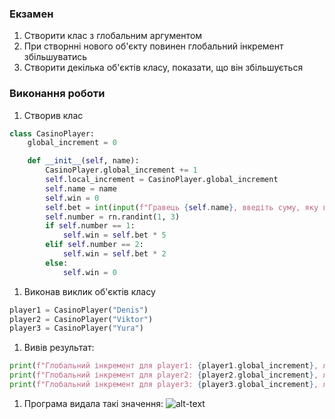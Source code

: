 ### Екзамен

1. Створити клас з глобальним аргументом
1. При створнні нового об'єкту повинен глобальний інкремент збільшуватись
1. Створити декілька об'єктів класу, показати, що він збільшується

### Виконання роботи
1. Створив клас

```python
class CasinoPlayer:
    global_increment = 0

    def __init__(self, name):
        CasinoPlayer.global_increment += 1
        self.local_increment = CasinoPlayer.global_increment
        self.name = name
        self.win = 0
        self.bet = int(input(f"Гравець {self.name}, введіть суму, яку ви хочете поставити: "))
        self.number = rn.randint(1, 3)
        if self.number == 1:
            self.win = self.bet * 5
        elif self.number == 2:
            self.win = self.bet * 2
        else:
            self.win = 0
```
1. Виконав виклик об'єктів класу

```python
player1 = CasinoPlayer("Denis")
player2 = CasinoPlayer("Viktor")
player3 = CasinoPlayer("Yura")
```

1. Вивів результат:
```python
print(f"Глобальний інкремент для player1: {player1.global_increment}, локальний інкремент: {player1.local_increment}. Ваш виграш становить {player1.win}\n")
print(f"Глобальний інкремент для player2: {player2.global_increment}, локальний інкремент: {player2.local_increment}. Ваш виграш становить {player2.win}\n")
print(f"Глобальний інкремент для player3: {player3.global_increment}, локальний інкремент: {player3.local_increment}. Ваш виграш становить {player3.win}\n")
```

1. Програма видала такі значення:
![alt-text](https://github.com/Gytopia/exam/blob/main/Pictures/Screenshot_1.png "1")
